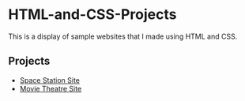 # HTML-and-CSS-Projects

This is a display of sample websites that I made using HTML and CSS.

## Projects
- [Space Station Site](./Project)
- [Movie Theatre Site](./bootstrap4_project)
